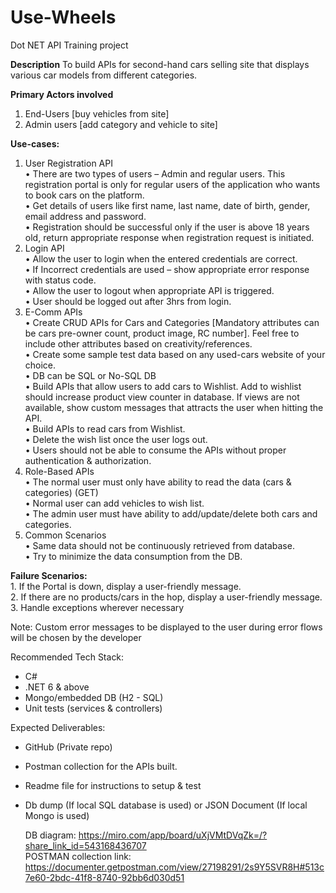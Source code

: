 # Use-Wheels
Dot NET API Training project

**Description**
   To build APIs for second-hand cars selling site that displays various car models from different categories.
  
**Primary Actors involved**
1. End-Users [buy vehicles from site]
2. Admin users [add category and vehicle to site]

**Use-cases:**
1. User Registration API  
         • There are two types of users – Admin and regular users. This registration portal is only for
         regular users of the application who wants to book cars on the platform.  
         • Get details of users like first name, last name, date of birth, gender, email address and
         password.  
         • Registration should be successful only if the user is above 18 years old, return appropriate
         response when registration request is initiated.  
2. Login API  
         • Allow the user to login when the entered credentials are correct.     
         • If Incorrect credentials are used – show appropriate error response with status code.   
         • Allow the user to logout when appropriate API is triggered.   
         • User should be logged out after 3hrs from login.   
3. E-Comm APIs   
         • Create CRUD APIs for Cars and Categories [Mandatory attributes can be cars pre-owner
         count, product image, RC number]. Feel free to include other attributes based on
         creativity/references.   
         • Create some sample test data based on any used-cars website of your choice.   
         • DB can be SQL or No-SQL DB   
         • Build APIs that allow users to add cars to Wishlist. Add to wishlist should increase product
         view counter in database. If views are not available, show custom messages that attracts the
         user when hitting the API.   
         • Build APIs to read cars from Wishlist.   
         • Delete the wish list once the user logs out.   
         • Users should not be able to consume the APIs without proper authentication & authorization.   
4. Role-Based APIs   
         • The normal user must only have ability to read the data (cars & categories) (GET)   
         • Normal user can add vehicles to wish list.   
         • The admin user must have ability to add/update/delete both cars and categories.   
5. Common Scenarios   
         • Same data should not be continuously retrieved from database.   
         • Try to minimize the data consumption from the DB.   
      
**Failure Scenarios:**   
      1. If the Portal is down, display a user-friendly message.   
      2. If there are no products/cars in the hop, display a user-friendly message.   
      3. Handle exceptions wherever necessary   

Note: Custom error messages to be displayed to the user during error flows will be chosen by the developer

Recommended Tech Stack:
- C#   
- .NET 6 & above   
- Mongo/embedded DB (H2 - SQL)   
- Unit tests (services & controllers)    

Expected Deliverables:  
- GitHub (Private repo)  
- Postman collection for the APIs built.  
- Readme file for instructions to setup & test  
- Db dump (If local SQL database is used) or JSON Document (If local Mongo is used)

  DB diagram: https://miro.com/app/board/uXjVMtDVqZk=/?share_link_id=543168436707     
  POSTMAN collection link: https://documenter.getpostman.com/view/27198291/2s9Y5SVR8H#513c7e60-2bdc-41f8-8740-92bb6d030d51
